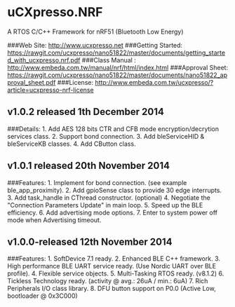 uCXpresso.NRF
===============================
A RTOS C/C++ Framework for nRF51 (Bluetooth Low Energy)

###Web Site: http://www.ucxpresso.net
###Getting Started: https://rawgit.com/ucxpresso/nano51822/master/documents/getting_started_with_ucxpresso.nrf.pdf
###Class Manual : http://www.embeda.com.tw/manual/nrf/html/index.html
###Approval Sheet: https://rawgit.com/ucxpresso/nano51822/master/documents/nano51822_approval_sheet.pdf
###License: http://www.embeda.com.tw/ucxpresso/?article=ucxpresso-nrf-license

v1.0.2 released 1th December 2014
--------------------------------
###Details: 
	1. Add AES 128 bits CTR and CFB mode encryption/decrytion services class.
	2. Support bond connection.
	3. Add bleServiceHID & bleServiceKB classes.
	4. Add CButton class.

v1.0.1 released 20th November 2014
--------------------------------
###Features: 
	1. Implement for bond connection. (see example ble_app_proximity).
	2. Add gpioSense class to provide 30 edge interrupts.
	3. Add task_handle in CThread constructor. (optional)
	4. Negotiate the "Connection Parameters Update" in main loop.
	5. Speed up the BLE efficiency.
	6. Add advertising mode options.
	7. Enter to system power off mode when Advertising timeout.

v1.0.0-released 12th November 2014
--------------------------------
###Features: 
	1. SoftDevice 7.1 ready.
	2. Enhanced BLE C++ framework.
	3. High performance BLE UART service ready. (Use Nordic UART over BLE profile).
	4. Flexible service objects.
	5. Multi-Tasking RTOS ready. (v8.1.2)
	6. Tickless Technology ready. (activity @ avg.: 26uA / min.: 6uA)
	7. Rich Peripherals I/O class library.
	8. DFU button support on P0.0 (Active Low, bootloader @ 0x3C000)

